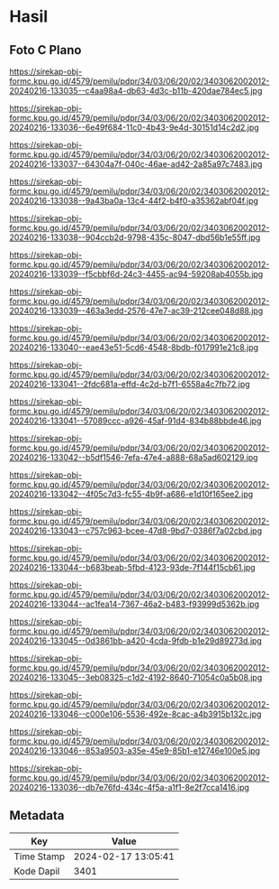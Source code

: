 # Hasil

## Foto C Plano

https://sirekap-obj-formc.kpu.go.id/4579/pemilu/pdpr/34/03/06/20/02/3403062002012-20240216-133035--c4aa98a4-db63-4d3c-b11b-420dae784ec5.jpg

https://sirekap-obj-formc.kpu.go.id/4579/pemilu/pdpr/34/03/06/20/02/3403062002012-20240216-133036--6e49f684-11c0-4b43-9e4d-30151d14c2d2.jpg

https://sirekap-obj-formc.kpu.go.id/4579/pemilu/pdpr/34/03/06/20/02/3403062002012-20240216-133037--64304a7f-040c-46ae-ad42-2a85a97c7483.jpg

https://sirekap-obj-formc.kpu.go.id/4579/pemilu/pdpr/34/03/06/20/02/3403062002012-20240216-133038--9a43ba0a-13c4-44f2-b4f0-a35362abf04f.jpg

https://sirekap-obj-formc.kpu.go.id/4579/pemilu/pdpr/34/03/06/20/02/3403062002012-20240216-133038--904ccb2d-9798-435c-8047-dbd56b1e55ff.jpg

https://sirekap-obj-formc.kpu.go.id/4579/pemilu/pdpr/34/03/06/20/02/3403062002012-20240216-133039--f5cbbf6d-24c3-4455-ac94-59208ab4055b.jpg

https://sirekap-obj-formc.kpu.go.id/4579/pemilu/pdpr/34/03/06/20/02/3403062002012-20240216-133039--463a3edd-2576-47e7-ac39-212cee048d88.jpg

https://sirekap-obj-formc.kpu.go.id/4579/pemilu/pdpr/34/03/06/20/02/3403062002012-20240216-133040--eae43e51-5cd6-4548-8bdb-f017991e21c8.jpg

https://sirekap-obj-formc.kpu.go.id/4579/pemilu/pdpr/34/03/06/20/02/3403062002012-20240216-133041--2fdc681a-effd-4c2d-b7f1-6558a4c7fb72.jpg

https://sirekap-obj-formc.kpu.go.id/4579/pemilu/pdpr/34/03/06/20/02/3403062002012-20240216-133041--57089ccc-a926-45af-91d4-834b88bbde46.jpg

https://sirekap-obj-formc.kpu.go.id/4579/pemilu/pdpr/34/03/06/20/02/3403062002012-20240216-133042--b5df1546-7efa-47e4-a888-68a5ad602129.jpg

https://sirekap-obj-formc.kpu.go.id/4579/pemilu/pdpr/34/03/06/20/02/3403062002012-20240216-133042--4f05c7d3-fc55-4b9f-a686-e1d10f165ee2.jpg

https://sirekap-obj-formc.kpu.go.id/4579/pemilu/pdpr/34/03/06/20/02/3403062002012-20240216-133043--c757c963-bcee-47d8-9bd7-0386f7a02cbd.jpg

https://sirekap-obj-formc.kpu.go.id/4579/pemilu/pdpr/34/03/06/20/02/3403062002012-20240216-133044--b683beab-5fbd-4123-93de-7f144f15cb61.jpg

https://sirekap-obj-formc.kpu.go.id/4579/pemilu/pdpr/34/03/06/20/02/3403062002012-20240216-133044--ac1fea14-7367-46a2-b483-f93999d5362b.jpg

https://sirekap-obj-formc.kpu.go.id/4579/pemilu/pdpr/34/03/06/20/02/3403062002012-20240216-133045--0d3861bb-a420-4cda-9fdb-b1e29d89273d.jpg

https://sirekap-obj-formc.kpu.go.id/4579/pemilu/pdpr/34/03/06/20/02/3403062002012-20240216-133045--3eb08325-c1d2-4192-8640-71054c0a5b08.jpg

https://sirekap-obj-formc.kpu.go.id/4579/pemilu/pdpr/34/03/06/20/02/3403062002012-20240216-133046--c000e106-5536-492e-8cac-a4b3915b132c.jpg

https://sirekap-obj-formc.kpu.go.id/4579/pemilu/pdpr/34/03/06/20/02/3403062002012-20240216-133046--853a9503-a35e-45e9-85b1-e12746e100e5.jpg

https://sirekap-obj-formc.kpu.go.id/4579/pemilu/pdpr/34/03/06/20/02/3403062002012-20240216-133036--db7e76fd-434c-4f5a-a1f1-8e2f7cca1416.jpg


## Metadata

| Key        | Value               |
| ---------- | ------------------- |
| Time Stamp | 2024-02-17 13:05:41 |
| Kode Dapil | 3401                |



